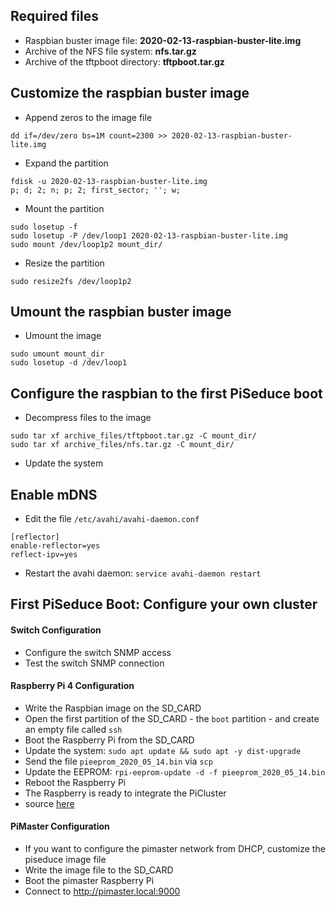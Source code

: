 ## Required files
* Raspbian buster image file: __2020-02-13-raspbian-buster-lite.img__
* Archive of the NFS file system: __nfs.tar.gz__
* Archive of the tftpboot directory: __tftpboot.tar.gz__

## Customize the raspbian buster image
* Append zeros to the image file
```
dd if=/dev/zero bs=1M count=2300 >> 2020-02-13-raspbian-buster-lite.img
```
* Expand the partition
```
fdisk -u 2020-02-13-raspbian-buster-lite.img
p; d; 2; n; p; 2; first_sector; ''; w;
```
* Mount the partition
```
sudo losetup -f
sudo losetup -P /dev/loop1 2020-02-13-raspbian-buster-lite.img
sudo mount /dev/loop1p2 mount_dir/
```
* Resize the partition
```
sudo resize2fs /dev/loop1p2
```

## Umount the raspbian buster image
* Umount the image
```
sudo umount mount_dir
sudo losetup -d /dev/loop1
```

## Configure the raspbian to the first PiSeduce boot
* Decompress files to the image
```
sudo tar xf archive_files/tftpboot.tar.gz -C mount_dir/
sudo tar xf archive_files/nfs.tar.gz -C mount_dir/
```

* Update the system

## Enable mDNS
* Edit the file `/etc/avahi/avahi-daemon.conf`
```
[reflector]
enable-reflector=yes
reflect-ipv=yes
```
* Restart the avahi daemon: `service avahi-daemon restart`

## First PiSeduce Boot: Configure your own cluster
#### Switch Configuration
* Configure the switch SNMP access
* Test the switch SNMP connection

#### Raspberry Pi 4 Configuration
* Write the Raspbian image on the SD_CARD
* Open the first partition of the SD_CARD - the `boot` partition - and create an empty file called `ssh`
* Boot the Raspberry Pi from the SD_CARD
* Update the system: `sudo apt update && sudo apt -y dist-upgrade`
* Send the file `pieeprom_2020_05_14.bin` via `scp`
* Update the EEPROM: `rpi-eeprom-update -d -f pieeprom_2020_05_14.bin`
* Reboot the Raspberry Pi
* The Raspberry is ready to integrate the PiCluster
* source [here](https://www.raspberrypi.org/documentation/hardware/raspberrypi/bcm2711_bootloader_config.md)

#### PiMaster Configuration
* If you want to configure the pimaster network from DHCP, customize the piseduce image file
* Write the image file to the SD_CARD
* Boot the pimaster Raspberry Pi
* Connect to http://pimaster.local:9000


